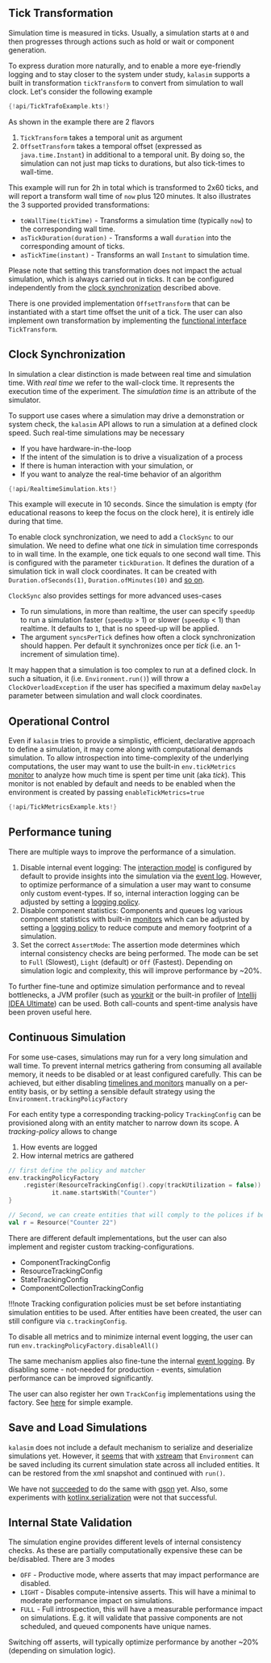 ## Tick Transformation

Simulation time is measured in ticks. Usually, a simulation starts at `0` and then progresses through actions such as hold or wait or component generation.

To express duration more naturally, and to enable a more eye-friendly logging and to stay closer to the system under study, `kalasim` supports a built in transformation `tickTransform` to convert from simulation to wall clock. Let's consider the following example

```kotlin hl_lines="12 16 19 24 27"
{!api/TickTrafoExample.kts!}
```

As shown in the example there are 2 flavors
1. `TickTransform` takes a temporal unit as argument
2. `OffsetTransform` takes a temporal offset (expressed as `java.time.Instant`) in additional to a temporal unit. By doing so, the simulation can not just map ticks to durations, but also tick-times to wall-time.

This example will run for 2h in total which is transformed to 2x60 ticks, and will report a transform wall time of `now` plus 120 minutes. It also illustrates the 3 supported provided transformations:

* `toWallTime(tickTime)` - Transforms a simulation time (typically `now`) to the corresponding wall time.
* `asTickDuration(duration)` - Transforms a wall `duration` into the corresponding amount of ticks.
* `asTickTime(instant)` - Transforms an wall `Instant` to simulation time.
 
Please note that setting this transformation does not impact the actual simulation, which is always carried out in ticks. It can be configured independently from the [clock synchronization](#clock-synchronization) described above.

There is one provided implementation `OffsetTransform` that can be instantiated with  a start time offset the unit of a tick. The user can also implement own transformation by implementing the [functional interface](https://kotlinlang.org/docs/reference/fun-interfaces.html) `TickTransform`.


## Clock Synchronization

In simulation a clear distinction is made between real time and simulation time. With *real time* we refer to the wall-clock time. It represents the execution time of the experiment. The *simulation time* is an attribute of the simulator.

To support use cases where a simulation may drive a demonstration or system check, the `kalasim` API allows to run a simulation at a defined clock speed. Such real-time simulations may be necessary

* If you have hardware-in-the-loop
* If the intent of the simulation is to drive a visualization of a process
* If there is human interaction with your simulation, or
* If you want to analyze the real-time behavior of an algorithm

```kotlin hl_lines="9"
{!api/RealtimeSimulation.kts!}
```
This example will execute in 10 seconds. Since the simulation is empty (for educational reasons to keep the focus on the clock here), it is entirely idle during that time.

To enable clock synchronization, we need to add a `ClockSync` to our simulation. We need to define what one _tick_ in simulation time corresponds to in wall time. In the example, one tick equals to one second wall time. This is configured with the parameter `tickDuration`. It defines the duration of a simulation tick in wall clock coordinates. It can be created with `Duration.ofSeconds(1)`, `Duration.ofMinutes(10)` and [so on](https://docs.oracle.com/en/java/javase/11/docs/api/java.base/java/time/Duration.html).

`ClockSync` also provides settings for more advanced uses-cases

* To run simulations, in more than realtime, the user can specify `speedUp` to run a simulation faster (`speedUp` > 1) or slower (`speedUp` < 1) than realtime. It defaults to `1`, that is no speed-up will be applied.
* The argument `syncsPerTick` defines how often a clock synchronization should happen. Per default it synchronizes once per _tick_ (i.e. an 1-increment of simulation time).


It may happen that a simulation is too complex to run at a defined clock. In such a situation, it (i.e. `Environment.run()`) will throw a `ClockOverloadException` if the user has specified a maximum delay `maxDelay` parameter between simulation and wall clock coordinates.


<!-- Inspired by <https://simpy.readthedocs.io/en/latest/topical_guides/real-time-simulations.html>-->

## Operational Control

Even if `kalasim` tries to provide a simplistic, efficient, declarative approach to define a simulation, it may come along with computational demands simulation. To allow introspection into time-complexity of the underlying computations, the user may want to use the built-in `env.tickMetrics` [monitor](monitors.md) to analyze how much time is spent per time unit (aka *tick*). This monitor is not enabled by default and needs to be enabled when the environment is created by passing `enableTickMetrics=true`

```kotlin hl_lines="5"
{!api/TickMetricsExample.kts!}
```

[comment]: <> (<!-- Also see https://cran.r-project.org/web/packages/simmer/vignettes/simmer-01-introduction.html#replication --> )

## Performance tuning

There are multiple ways to improve the performance of a simulation. 

1. Disable internal event logging: The [interaction model](component.md) is configured by default to provide insights into the simulation via the [event log](events.md). However, to optimize performance of a simulation a user may want to consume only custom event-types. If so, internal interaction logging can be adjusted by setting a [logging policy](#continuous-simulation).  
2. Disable component statistics: Components and queues log various component statistics with built-in [monitors](monitors.md) which can be adjusted by setting a [logging policy](#continuous-simulation) to reduce compute and memory footprint of a simulation.  
3. Set the correct `AssertMode`: The assertion mode determines which internal consistency checks are being performed.  The mode can be set to `Full` (Slowest), `Light` (default) or `Off` (Fastest). Depending on simulation logic and complexity, this will improve performance by ~20%.


To further fine-tune and optimize simulation performance and to reveal bottlenecks, a JVM profiler (such as [yourkit](https://www.yourkit.com/) or the built-in profiler of [Intellij IDEA Ultimate](https://www.jetbrains.com/idea/)) can be used. Both call-counts and spent-time analysis have been proven useful here. 

## Continuous Simulation

For some use-cases, simulations may run for a very long simulation and wall time. To prevent internal metrics gathering from consuming all available memory, it needs to be disabled or at least configured carefully. This can be achieved, but either disabling [timelines and monitors](monitors.md) manually on a per-entity basis, or by setting a sensible default strategy using the `Environment.trackingPolicyFactory`

For each entity type a corresponding tracking-policy `TrackingConfig` can be provisioned along with an entity matcher to narrow down its scope. A _tracking-policy_ allows to change 

1. How events are logged 
2. How internal metrics are gathered

```kotlin
// first define the policy and matcher
env.trackingPolicyFactory
    .register(ResourceTrackingConfig().copy(trackUtilization = false)) {
            it.name.startsWith("Counter")
}

// Second, we can create entities that will comply to the polices if being matched
val r = Resource("Counter 22")
```

There are different default implementations, but the user can also implement and register custom tracking-configurations.

* ComponentTrackingConfig
* ResourceTrackingConfig
* StateTrackingConfig
* ComponentCollectionTrackingConfig


!!!note
    Tracking configuration policies must be set before instantiating simulation entities to be used. After entities have been created, the user can still configure via `c.trackingConfig`.

To disable all metrics and to minimize internal event logging, the user can run `env.trackingPolicyFactory.disableAll()`

The same mechanism applies also fine-tune the internal [event logging](events.md). By disabling some -  not-needed for production - events, simulation performance can be improved significantly.

The user can also register her own `TrackConfig` implementations using the factory. See [here](https://github.com/holgerbrandl/kalasim/blob/4f284e6f52ab9ab2f09b6bf5331f4fd413476702/src/test/kotlin/org/kalasim/test/ComponentTests.kt#L134-L134) for simple example. 



## Save and Load Simulations

<!-- TODO learn from https://github.com/r-simmer/simmer.json -->

`kalasim` does not include a default mechanism to serialize and deserialize simulations yet. However, it [seems](https://github.com/holgerbrandl/kalasim/blob/master/src/test/kotlin/org/kalasim/experimental/SaveLoadSimulation.kt) that with [xstream](https://x-stream.github.io/) that `Environment` can be saved including its current simulation state across all included entities. It can be restored from the xml snapshot and continued with `run()`.

 We have not [succeeded](https://github.com/holgerbrandl/kalasim/blob/master/src/test/kotlin/org/kalasim/misc/SaveLoadSimulation.kt#L39) to do the same with [gson](https://github.com/google/gson) yet. Also, some experiments with [kotlinx.serialization](https://github.com/Kotlin/kotlinx.serialization) were not that successful.
 

## Internal State Validation

The simulation engine provides different levels of internal consistency checks. As these are partially computationally expensive these can be be/disabled. There are 3 modes

* `OFF` - Productive mode, where asserts that may impact performance are disabled.
* `LIGHT` - Disables compute-intensive asserts. This will have a minimal to moderate performance impact on simulations.
* `FULL` - Full introspection, this will have a measurable performance impact on simulations. E.g. it will validate that passive components are not scheduled, and queued components have unique names.

Switching off asserts, will typically optimize performance by another ~20% (depending on simulation logic).